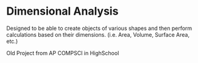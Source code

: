Dimensional Analysis
====================

Designed to be able to create objects of various shapes and 
then perform calculations based on their dimensions.
(i.e. Area, Volume, Surface Area, etc.)

Old Project from AP COMPSCI in HighSchool
